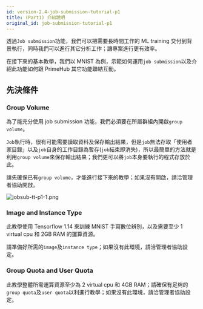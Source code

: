 ```yaml
---
id: version-2.4-job-submission-tutorial-p1
title: (Part1) 介紹說明
original_id: job-submission-tutorial-p1
---
```


透過`Job submission`功能，我們可以把需要長時間工作的 ML training 交付到背景執行，同時我們可以進行其它分析工作；讓專案進行更有效率。

在接下來的基本教學，我們以 MNIST 為例，示範如何運用`job submission`以及介紹此功能如何跟 PrimeHub 其它功能聯結互動。

## 先決條件

### Group Volume

為了能充分使用 job submission 功能，我們必須要在所屬群組內開啟`group volume`。

`Job`執行時，很有可能需要讀取資料及保存輸出結果，但是`job`無法存取「使用者家目錄」以及`job`自身的工作目錄為暫存(`job`結束即消失)，所以最簡單的方法就是利用`group volume`來保存輸出結果；我們更可以將`job`本身要執行的程式存放於此。

請先確保已有`group volume`，才能進行接下來的教學；如果沒有開啟，請洽管理者協助開啟。

![jobsub-tt-p1-1.png](assets/jobsub-tt-p1-1.png)

### Image and Instance Type

此教學使用 Tensorflow 1.14 來訓練 MNIST 手寫數位辨別，以及需要至少 1 virtual cpu 和 2GB RAM 的運算資源。

請準備好所需的`image`及`instance type`；如果沒有此環境，請洽管理者協助設定。

### Group Quota and User Quota

此教學整體所需運算資源至少為 2 virtual cpu 和 4GB RAM；請確保有足夠的`group quota`及`user quota`以利進行教學；如果沒有此環境，請洽管理者協助設定。
